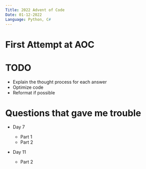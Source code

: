 ```yaml
---
Title: 2022 Advent of Code
Date: 01-12-2022
Language: Python, C#
---
```


# First Attempt at AOC

# TODO
- Explain the thought process for each answer
- Optimize code
- Reformat if possible

# Questions that gave me trouble
- Day 7
    - Part 1
    - Part 2

- Day 11
    - Part 2
